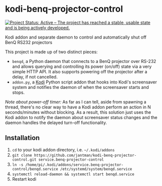 # kodi-benq-projector-control

[![Project Status: Active – The project has reached a stable, usable state and is being actively developed.](https://www.repostatus.org/badges/latest/active.svg)](https://www.repostatus.org/#active)

Kodi addon and separate daemon to control and automatically shut off BenQ RS232 projectors

This project is made up of two distinct pieces:

* ``benqd``, a Python daemon that connects to a BenQ projector over RS-232 and allows querying and controlling its power (on/off) state via a very simple HTTP API. It also supports powering off the projector after a delay, if not cancelled.
* ``addon.py``, a [Kodi](https://kodi.tv/) Python script addon that hooks into Kodi's screensaver system and notifies the daemon of when the screensaver starts and stops.

*Note about power-off timer:* As far as I can tell, aside from spawning a thread, there's no clear way to have a Kodi addon perform an action in N seconds/minutes without blocking. As a result, this solution just uses the Kodi addon to notify the daemon about screensaver status changes and the daemon handles the delayed turn-off functionality.

## Installation

1. ``cd`` to your kodi addon directory, i.e. ``~/.kodi/addons``
1. ``git clone https://github.com/jantman/kodi-benq-projector-control.git service.benq-projector-control``
1. ``ln -s /home/pi/.kodi/addons/service.benq-projector-control/benqd.service /etc/systemd/system/benqd.service``
1. ``systemctl reload-daemon && systemctl start benqd.service``
1. Restart kodi
